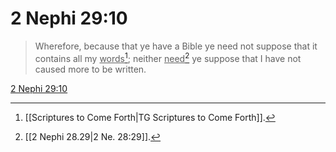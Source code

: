 # 2 Nephi 29:10

> Wherefore, because that ye have a Bible ye need not suppose that it contains all my <u>words</u>[^a]; neither <u>need</u>[^b] ye suppose that I have not caused more to be written.

[2 Nephi 29:10](https://www.churchofjesuschrist.org/study/scriptures/bofm/2-ne/29?lang=eng&id=p10#p10)


[^a]: [[Scriptures to Come Forth|TG Scriptures to Come Forth]].  
[^b]: [[2 Nephi 28.29|2 Ne. 28:29]].  
